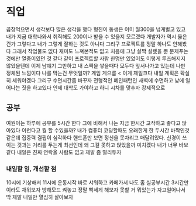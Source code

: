 # 직업

곱창먹으면서 생각보다 많은 생각을 했다 형진이 동생은 이미 월300을 넘게벌고 있고 내가 지금 대학나와서 취직해도 200이나 받을 수 있을지 모르겠다 개발자가 역시 옳은건가 그렇다고 내가 그렇게 잘하는 것도
아니다 그리구 프로젝트를 정말 하나도 안해봤다 그래서 작업물도 없다 재미도 느껴본적도 없고 처음에 그냥 살짝 설렜을 뿐 문제푸는것에만 열중이였던 것 같다 같이 프로젝트할 사람 한명만 있었어도 이렇게
루즈해지지 않았을텐데 이제 남얘기 그만하고 내 스펙을 쌓을때다 모두다 앞서나가고 있는데 나만 정체된 느낌이다 나를 막는건 무엇일까? 게임 게으름 < 이게 제일크다 내일 계획은 확실히 세워야겠다 그리구
수면시간좀 바꾸자 전형적인 폐인패턴인 새벽에 수면하고 낮에 일어나는 짓을 하고있다 인제 대학도 가야하고 하니 시차를 맞추자 강제적으로 

## 공부

여원이는 하루에 공부를 5시간 한다 그에 비해서 나는 지금 한시간 고작하고 좋다고 앉아있다 이런다고 뭘 할 수있을까? 내가 컴퓨터 코딩할때도 오래한게 한 두시간 바짝인것같은데 집중력 결핍이 심각하다
핸드폰만 보면 정신을 못차리고 매달려있다. 신경이 쓰이는 것과는 거리를 두는게 최선인데 왜 그걸 못하고 앉았을까 미치겠다 내가 너무 바보같다 내일은 진짜 연락올 사람도 없고 제발 좀 멀리두자

### 내일할 일, 개선할 점

10시에 기상해서 11시에 운동시작 바로 샤워하고 카페가서 나도 좀 실공부시간 3시간만이라도 채워보자 방해모드 켜놓고 정말 빡세게 해보자 못할 거 뭐있는가 자고일어나서 딱 제발 내일만 열심히 살아보자
